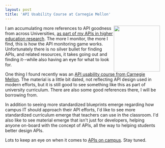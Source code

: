 ```yaml
---
layout: post
title: 'API Usability Course at Carnegie Mellon'
---
```

<p><img src="http://kinlane-productions.s3.amazonaws.com/api-evangelist-site/blog/carnegie-mellon-logo.png" alt="" width="150" align="right" /></p>
<p>I am accumulating more references to API goodness from across Universities, <a href="http://university.apievangelist.com/">as part of my APIs in higher education research</a>. The more I monitor, the more I find, this is how the API monitoring game works. Unfortunately there is no silver bullet for finding APIs, and related resources, it takes going out and finding it--while also having an eye for what to look for.</p>
<p>One thing I found recently was an <a href="http://www.cs.cmu.edu/~NatProg/apiusability.html">API usability course from Carnegie Mellon</a>. The material is a little bit dated, not reflecting API design used in modern efforts, but it is still good to see something like this as part of university curriculum. There are also some good references there, I will be borrowing from.&nbsp;</p>
<p>In addition to seeing more standardized blueprints emerge regarding how campus IT should approach their API efforts, I'd like to see more standardized curriculum emerge that teachers can use in the classroom. I'd also like to see material emerge that isn't just for developers, helping anyone on-board with the concept of APIs, all the way to helping students better design APIs.</p>
<p>Lots to keep an eye on when it comes to <a href="http://university.apievangelist.com/">APIs on campus</a>. Stay tuned.</p>